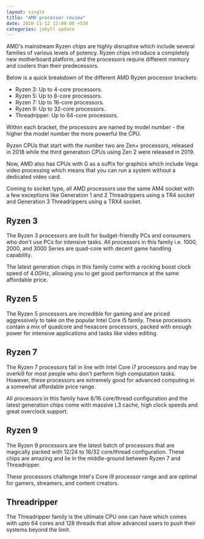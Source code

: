 ```yaml
---
layout: single
title: "AMD processor review"
date: 2020-11-12 12:00:00 +530
categories: jekyll update
---
```

 
AMD's mainstream Ryzen chips are highly disruptive which include several families of various levels of potency. Ryzen chips introduce a completely new motherboard platform, and the processors require different memory and coolers than their predecessors.
 
Below is a quick breakdown of the different AMD Ryzen processor brackets:
 
 - Ryzen 3: Up to 4-core processors.
 - Ryzen 5: Up to 8-core processors.
 - Ryzen 7: Up to 16-core processors.
 - Ryzen 9: Up to 32-core processors.
 - Threadripper: Up to 64-core processors.
 
Within each bracket, the processors are named by model number - the higher the model number the more powerful the CPU.
 
Ryzen CPUs that start with the number two are Zen+ processors, released in 2018 while the third generation CPUs using Zen 2 were released in 2019. 
 
Now, AMD also has CPUs with G as a suffix for graphics which include Vega video processing which means that you can run a system without a dedicated video card. 
 
Coming to socket type, all AMD processors use the same AM4 socket with a few exceptions like Generation 1 and 2 Threadrippers using a TR4 socket and Generation 3 Threadrippers using a TRX4 socket.
 
## Ryzen 3
 
The Ryzen 3 processors are built for budget-friendly PCs and consumers who don't use PCs for intensive tasks. All processors in this family i.e. 1000, 2000, and 3000 Series are quad-core with decent game handling capability.
 
The latest generation chips in this family come with a rocking boost clock speed of 4.0GHz, allowing you to get good performance at the same affordable price.
 
## Ryzen 5
 
The Ryzen 5 processors are incredible for gaming and are priced aggressively to take on the popular Intel Core i5 family. These processors contain a mix of quadcore and hexacore processors, packed with enough power for intensive applications and tasks like video editing.
 
## Ryzen 7
 
The Ryzen 7 processors fall in line with Intel Core i7 processors and may be overkill for most people who don't perform high computation tasks. However, these processors are extremely good for advanced computing in a somewhat affordable price range. 
 
All processors in this family have 8/16 core/thread configuration and the latest generation chips come with massive L3 cache, high clock speeds and great overclock support.
 
## Ryzen 9
 
The Ryzen 9 processors are the latest batch of processors that are magically packed with 12/24 to 16/32 core/thread configuration. These chips are amazing and lie in the middle-ground between Ryzen 7 and Threadripper.
 
These processors challenge Intel's Core i9 processor range and are optimal for gamers, streamers, and content creators.
 
## Threadripper
 
The Threadripper family is the ultimate CPU one can have which comes with upto 64 cores and 128 threads that allow advanced users to push their systems beyond the limit.
